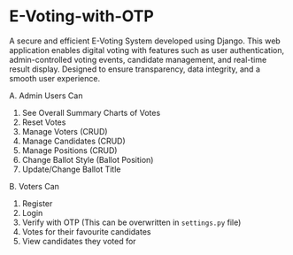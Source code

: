 # E-Voting-with-OTP
A secure and efficient E-Voting System developed using Django. This web application enables digital voting with features such as user authentication, admin-controlled voting events, candidate management, and real-time result display. Designed to ensure transparency, data integrity, and a smooth user experience.

A. Admin Users Can
1. See Overall Summary Charts of Votes
2. Reset Votes
4. Manage Voters (CRUD)
5. Manage Candidates (CRUD)
6. Manage Positions (CRUD)
7. Change Ballot Style (Ballot Position)
8. Update/Change Ballot Title

B. Voters Can
1. Register
2. Login
3. Verify with OTP (This can be overwritten in `settings.py` file)
4. Votes for their favourite candidates
5. View candidates they voted for
